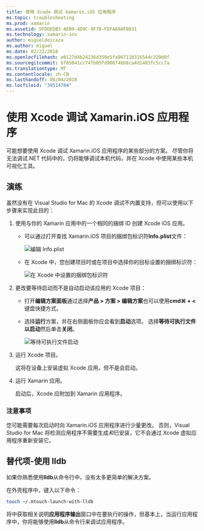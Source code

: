 ```yaml
---
title: 使用 Xcode 调试 Xamarin.iOS 应用程序
ms.topic: troubleshooting
ms.prod: xamarin
ms.assetid: 5FDDEDB3-AEB9-4D9C-9F7B-FEFAA9AF0031
ms.technology: xamarin-ios
author: migueldeicaza
ms.author: miguel
ms.date: 02/22/2018
ms.openlocfilehash: e0127d4b24236d350e5fa967110316544c320d0f
ms.sourcegitcommit: bf05041cc74fb05fd906746b8ca4d1403fc5cc7a
ms.translationtype: MT
ms.contentlocale: zh-CN
ms.lasthandoff: 08/04/2018
ms.locfileid: "39514704"
---
```

# <a name="debugging-xamarinios-apps-with-xcode"></a>使用 Xcode 调试 Xamarin.iOS 应用程序

可能想要使用 Xcode 调试 Xamarin.iOS 应用程序的某些部分的方案。 尽管你将无法调试.NET 代码中的，仍将能够调试本机代码，并在 Xcode 中使用某些本机可视化工具。

## <a name="walkthrough"></a>演练

虽然没有在 Visual Studio for Mac 的 Xcode 调试不内置支持，但可以使用以下步骤来实现此目的：

1. 使用与你的 Xamarin 应用中的一个相同的捆绑 ID 创建 Xcode iOS 应用。
   
    - 可以通过打开查找 Xamarin.iOS 项目的捆绑包标识符**Info.plist**文件：

        ![编辑 Info.plist](debugging-with-xcode-images/vsmac-infoplist.png "编辑 Info.list")

    - 在 Xcode 中，您创建项目时或在项目中选择你的目标设置的捆绑标识符：

        ![在 Xcode 中设置的捆绑包标识符](debugging-with-xcode-images/xcode-bundle.png "在 Xcode 中设置的捆绑标识符")

2. 更改要等待启动而不是自动启动该应用的 Xcode 项目：

    - 打开**编辑方案面板**通过选择**产品 > 方案 > 编辑方案**也可以使用**cmd⌘ + <** 键盘快捷方式。

    - 选择**运行**方案，并在右侧面板你应会看到**启动**选项。 选择**等待可执行文件以启动**然后单击**关闭**。

        ![等待可执行文件启动](debugging-with-xcode-images/xcode-schemes.png "等待可执行文件启动")

3. 运行 Xcode 项目。

    这将在设备上安装虚拟 Xcode 应用，但不是会启动。

4. 运行 Xamarin 应用。

    启动后，Xcode 应附加到 Xamarin 应用程序。

### <a name="caveats"></a>注意事项

您可能需要每次启动时向 Xamarin.iOS 应用程序进行少量更改。 否则，Visual Studio for Mac 将检测应用程序不需要生成*和*已安装，它不会通过 Xcode 虚拟应用程序重新安装它。

## <a name="alternative---using-lldb"></a>替代项-使用 lldb

如果你熟悉使用**lldb**从命令行中，没有太多更简单的解决方案。

在外壳程序中，键入以下命令：

```bash
touch ~/.mtouch-launch-with-lldb
```

将中获取相关说明**应用程序输出**窗口中在要执行的操作，但基本上，当运行应用程序中，你将能够使用**lldb**从命令行来调试应用程序。
